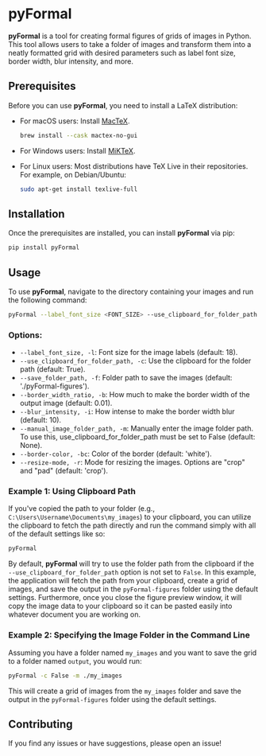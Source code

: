 # pyFormal

**pyFormal** is a tool for creating formal figures of grids of images in Python. This tool allows users to take a folder of images and transform them into a neatly formatted grid with desired parameters such as label font size, border width, blur intensity, and more.

## Prerequisites

Before you can use **pyFormal**, you need to install a LaTeX distribution:

- For macOS users: Install [MacTeX](http://www.tug.org/mactex/).
  
  ```bash
  brew install --cask mactex-no-gui
  ```

- For Windows users: Install [MiKTeX](https://miktex.org/download).

- For Linux users: Most distributions have TeX Live in their repositories. For example, on Debian/Ubuntu:

  ```bash
  sudo apt-get install texlive-full
  ```

## Installation

Once the prerequisites are installed, you can install **pyFormal** via pip:

```bash
pip install pyFormal
```

## Usage

To use **pyFormal**, navigate to the directory containing your images and run the following command:

```bash
pyFormal --label_font_size <FONT_SIZE> --use_clipboard_for_folder_path <TRUE/FALSE> --save_folder_path <FOLDER_PATH> --border_width_ratio <BORDER_RATIO> --blur_intensity <BLUR_INTENSITY> --manual_image_folder_path <MANUAL_PATH> --border-color <BORDER_COLOR> --resize-mode <RESIZE_MODE>
```

### Options:

- `--label_font_size, -l`: Font size for the image labels (default: 18).
- `--use_clipboard_for_folder_path, -c`: Use the clipboard for the folder path (default: True).
- `--save_folder_path, -f`: Folder path to save the images (default: './pyFormal-figures').
- `--border_width_ratio, -b`: How much to make the border width of the output image (default: 0.01).
- `--blur_intensity, -i`: How intense to make the border width blur (default: 10).
- `--manual_image_folder_path, -m`: Manually enter the image folder path. To use this, use_clipboard_for_folder_path must be set to False (default: None).
- `--border-color, -bc`: Color of the border (default: 'white').
- `--resize-mode, -r`: Mode for resizing the images. Options are "crop" and "pad" (default: 'crop').

### Example 1: Using Clipboard Path

If you've copied the path to your folder (e.g., `C:\Users\Username\Documents\my_images`) to your clipboard, you can utilize the clipboard to fetch the path directly and run the command simply with all of the default settings like so:

```bash
pyFormal
```

By default, **pyFormal** will try to use the folder path from the clipboard if the `--use_clipboard_for_folder_path` option is not set to `False`. In this example, the application will fetch the path from your clipboard, create a grid of images, and save the output in the `pyFormal-figures` folder using the default settings. Furthermore, once you close the figure preview window, it will copy the image data to your clipboard so it can be pasted easily into whatever document you are working on.

### Example 2: Specifying the Image Folder in the Command Line

Assuming you have a folder named `my_images` and you want to save the grid to a folder named `output`, you would run:

```bash
pyFormal -c False -m ./my_images
```

This will create a grid of images from the `my_images` folder and save the output in the `pyFormal-figures` folder using the default settings.

## Contributing

If you find any issues or have suggestions, please open an issue!